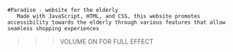 ```
#Paradise - website for the elderly
   Made with JavaScript, HTML, and CSS, this website promotes accessibility towards the elderly through various features that allow seamless shopping experiences
```
>>>VOLUME ON FOR FULL EFFECT
